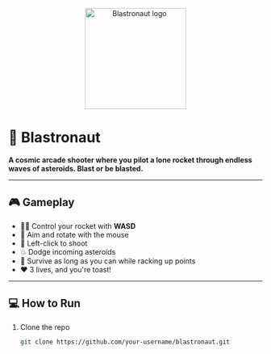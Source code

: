 <p align="center">
  <img src="Assets/UI/logo.png" width="200" alt="Blastronaut logo" />
</p>

# 🚀 Blastronaut

**A cosmic arcade shooter where you pilot a lone rocket through endless waves of asteroids. Blast or be blasted.**

---

## 🎮 Gameplay

- 🧑‍🚀 Control your rocket with **WASD**
- 🎯 Aim and rotate with the mouse
- 🔫 Left-click to shoot
- 💥 Dodge incoming asteroids
- 🧱 Survive as long as you can while racking up points
- ❤️ 3 lives, and you're toast!

---

## 💻 How to Run

1. Clone the repo  
   ```bash
   git clone https://github.com/your-username/blastronaut.git
